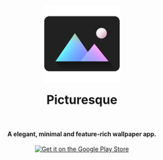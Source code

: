 <h1 align="center">
  <br>
  <a href="https://sahr.co/picturesque"><img src="./.github/icon.png" alt="Picturesque" width="180" style= "margin-bottom: 1rem"></a>
  <br>
  Picturesque
  <br>
  <br>
</h1>


<h4 align="center">A elegant, minimal and feature-rich wallpaper app.</h4>
<p align="center">
    <a href="https://play.google.com/store/apps/dev?id=7077311611414598260">
        <img src="https://cdn.rawgit.com/steverichey/google-play-badge-svg/266d2b2d/img/en_get.svg"
            alt="Get it on the Google Play Store" style= "margin-bottom: 0.5rem" height="60rem">
    </a>
</p>

<br>

